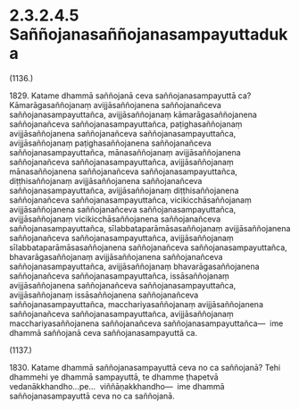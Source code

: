 

# 2.3.2.4.5 Saññojanasaññojanasampayuttaduka






(1136.)

1829\. Katame dhammā saññojanā ceva saññojanasampayuttā ca? Kāmarāgasaññojanaṃ avijjāsaññojanena saññojanañceva saññojanasampayuttañca, avijjāsaññojanaṃ kāmarāgasaññojanena saññojanañceva saññojanasampayuttañca, paṭighasaññojanaṃ avijjāsaññojanena saññojanañceva saññojanasampayuttañca, avijjāsaññojanaṃ paṭighasaññojanena saññojanañceva saññojanasampayuttañca, mānasaññojanaṃ avijjāsaññojanena saññojanañceva saññojanasampayuttañca, avijjāsaññojanaṃ mānasaññojanena saññojanañceva saññojanasampayuttañca, diṭṭhisaññojanaṃ avijjāsaññojanena saññojanañceva saññojanasampayuttañca, avijjāsaññojanaṃ diṭṭhisaññojanena saññojanañceva saññojanasampayuttañca, vicikicchāsaññojanaṃ avijjāsaññojanena saññojanañceva saññojanasampayuttañca, avijjāsaññojanaṃ vicikicchāsaññojanena saññojanañceva saññojanasampayuttañca, sīlabbataparāmāsasaññojanaṃ avijjāsaññojanena saññojanañceva saññojanasampayuttañca, avijjāsaññojanaṃ sīlabbataparāmāsasaññojanena saññojanañceva saññojanasampayuttañca, bhavarāgasaññojanaṃ avijjāsaññojanena saññojanañceva saññojanasampayuttañca, avijjāsaññojanaṃ bhavarāgasaññojanena saññojanañceva saññojanasampayuttañca, issāsaññojanaṃ avijjāsaññojanena saññojanañceva saññojanasampayuttañca, avijjāsaññojanaṃ issāsaññojanena saññojanañceva saññojanasampayuttañca, macchariyasaññojanaṃ avijjāsaññojanena saññojanañceva saññojanasampayuttañca, avijjāsaññojanaṃ macchariyasaññojanena saññojanañceva saññojanasampayuttañca—  ime dhammā saññojanā ceva saññojanasampayuttā ca.

(1137.)

1830\. Katame dhammā saññojanasampayuttā ceva no ca saññojanā? Tehi dhammehi ye dhammā sampayuttā, te dhamme ṭhapetvā vedanākkhandho…pe…  viññāṇakkhandho—  ime dhammā saññojanasampayuttā ceva no ca saññojanā.



